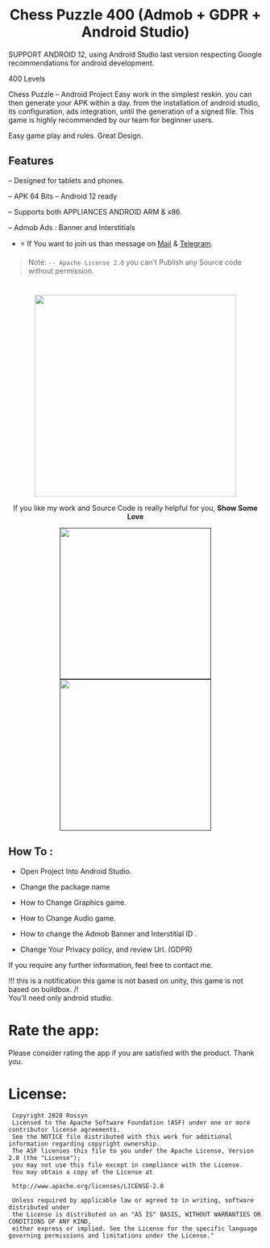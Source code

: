 <p align="center">
  <h1 align="center">Chess Puzzle 400 (Admob + GDPR + Android Studio)</h1>
  
SUPPORT ANDROID 12, using Android Studio last version respecting Google recommendations for android development.

400 Levels

Chess Puzzle – Android Project
Easy work in the simplest reskin. you can then generate your APK within a day. from the installation of android studio, its configuration, ads integration, until the generation of a signed file. This game is highly recommended by our team for beginner users.


Easy game play and rules.
Great Design.

## Features

– Designed for tablets and phones.

– APK 64 Bits – Android 12 ready

– Supports both APPLIANCES ANDROID ARM & x86.

– Admob Ads : Banner and Interstitials

   
- ⚡  If You want to join us than message on <a href="banrossyn@gmail.com">Mail</a>
&
<a href="https://t.me/banrossyn">Telegram</a>. 

> Note: `-- Apache License 2.0` you can't Publish any Source code without permission.
# 
<p align="center">
    <a href="https://github.com/OmaPrakash/Chess_Puzzle_400_Level_Game/assets/118904953/7b560e8d-9cd7-457e-9cbe-2c9794eda12d" width="1200"/>
    </a>
  </p>

<p align="center">
    <a href="https://www.paypal.com/paypalme/banrossyn">
      <img src="https://user-images.githubusercontent.com/97843190/184054819-e2e80e69-df46-4d38-8769-5d591673d412.png" width="400"/>
    </a>
  </p>
<p align="center">If you like my work and Source Code is really helpful for you, <strong>Show Some Love</strong></p>


<p align="center">
    <a href="">
      <img src="https://github.com/OmaPrakash/Chess_Puzzle_400_Level_Game/assets/118904953/2e036e09-e07e-459d-9e67-3aca5ffc1952" width="300"/>
    </a>
    <a href="">
      <img src="https://github.com/OmaPrakash/Chess_Puzzle_400_Level_Game/assets/118904953/233fe7cc-051d-415f-891e-ce63526a72f2" width="300"/>
    </a>  
  </p>
  
## How To :
- Open Project Into Android Studio.

- Change the package name

- How to Change Graphics game.

- How to Change Audio game.

- How to change the Admob Banner and Interstitial ID .

- Change Your Privacy policy, and review Url. (GDPR)

If you require any further information, feel free to contact me.

!!! this is a notification this game is not based on unity, this game is not based on buildbox. /!\
You’ll need only android studio.

# Rate the app:
Please consider rating the app if you are satisfied with the product. Thank you.
       
# License: 
 ```
  Copyright 2020 Rossyn
  Licensed to the Apache Software Foundation (ASF) under one or more contributor license agreements. 
  See the NOTICE file distributed with this work for additional information regarding copyright ownership. 
  The ASF licenses this file to you under the Apache License, Version 2.0 (the "License"); 
  you may not use this file except in compliance with the License. 
  You may obtain a copy of the License at 
  
  http://www.apache.org/licenses/LICENSE-2.0 
  
  Unless required by applicable law or agreed to in writing, software distributed under 
  the License is distributed on an "AS IS" BASIS, WITHOUT WARRANTIES OR CONDITIONS OF ANY KIND,
  either express or implied. See the License for the specific language governing permissions and limitations under the License."
